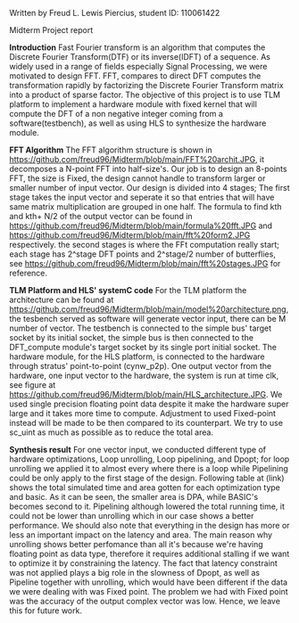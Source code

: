 Written by Freud L. Lewis Piercius, student ID: 110061422

Midterm Project report

**Introduction**
    Fast Fourier transform is an algorithm that computes the Discrete Fourier Transform(DTF) or its inverse(IDFT) of a sequence. As widely used in a range of fields especially Signal Processing, we were motivated to design FFT. FFT, compares to direct DFT computes the transformation rapidly by factorizing the Discrete Fourier Transform matrix into a product of sparse factor. The objective of this project is to use TLM platform to implement a hardware module with fixed kernel that will compute the DFT of a non negative integer coming from a software(testbench), as well as using HLS to synthesize the hardware module.
    
    
    
 **FFT Algorithm**
    The FFT algorithm structure is shown in https://github.com/freud96/Midterm/blob/main/FFT%20archit.JPG, it decomposes a N-point FFT into half-size's. Our job is to design an 8-points FFT, the size is Fixed, the design cannot handle to transform larger or smaller number of input vector. Our design is divided into 4 stages; The first stage takes the input vector and seperate it so that entries that will have same matrix multiplication are grouped in one half. The formula to find kth and kth+ N/2 of the output vector can be found in https://github.com/freud96/Midterm/blob/main/formula%20fft.JPG and https://github.com/freud96/Midterm/blob/main/fft%20form2.JPG respectively. the second stages is where the FFt computation really start; each stage has 2^stage DFT points and 2^stage/2 number of butterflies, see https://github.com/freud96/Midterm/blob/main/fft%20stages.JPG for reference. 
 
 
**TLM Platform and HLS' systemC code**
    For the TLM platform the architecture can be found at https://github.com/freud96/Midterm/blob/main/model%20architecture.png, the tesbench served  as software will generate vector input, there can be M number of vector. The testbench is connected to the simple bus' target socket by its initial socket, the simple bus is then  connected to the DFT_compute module's target socket by its single port initial socket.
    The hardware module, for the HLS platform, is connected to the hardware through stratus' point-to-point (cynw_p2p). One output vector from the hardware, one input vector to the hardware, the system is run at time clk, see figure at https://github.com/freud96/Midterm/blob/main/HLS_architecture.JPG. 
    We used single precision floating point data despite it make the hardware super large and it takes more time to compute. Adjustment to used Fixed-point instead will be made to be then compared to its counterpart. We try to use sc_uint<T> as much as possible as to reduce the total area.  
    


**Synthesis result**
    For one vector input, we conducted different type of hardware optimizations, Loop unrolling, Loop pipelining, and Dpopt; for loop unrolling we applied it to almost every where there is a loop while Pipelining could be only apply to the first stage of the design. Following table at (link) shows the total simulated time and area gotten for each optimization type and basic. 
    As it can be seen, the smaller area is DPA, while BASIC's becomes second to it. Pipelining although lowered the total running time, it could not be lower than unrolling which in our case shows a better performance. We should also note that everything in the design has more or less an important impact on the latency and area. The main reason why unrolling shows better perfomance than all it's because we're having floating point as data type, therefore it requires additional stalling if we want to optimize it by constraining the latency. The fact that latency constraint was not applied plays a big role in the slowness of Dpopt, as well as Pipeline  together with unrolling, which would have been different if the data we were dealing with was Fixed point. 
    The problem we had with Fixed point was the accuracy of the output complex vector was low. Hence, we leave this for future work. 


 

